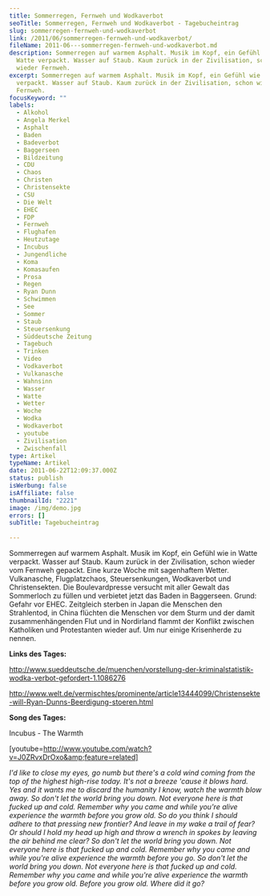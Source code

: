 ```yaml
---
title: Sommerregen, Fernweh und Wodkaverbot
seoTitle: Sommerregen, Fernweh und Wodkaverbot - Tagebucheintrag
slug: sommerregen-fernweh-und-wodkaverbot
link: /2011/06/sommerregen-fernweh-und-wodkaverbot/
fileName: 2011-06---sommerregen-fernweh-und-wodkaverbot.md
description: Sommerregen auf warmem Asphalt. Musik im Kopf, ein Gefühl wie in
  Watte verpackt. Wasser auf Staub. Kaum zurück in der Zivilisation, schon
  wieder Fernweh.
excerpt: Sommerregen auf warmem Asphalt. Musik im Kopf, ein Gefühl wie in Watte
  verpackt. Wasser auf Staub. Kaum zurück in der Zivilisation, schon wieder
  Fernweh.
focusKeyword: ""
labels:
  - Alkohol
  - Angela Merkel
  - Asphalt
  - Baden
  - Badeverbot
  - Baggerseen
  - Bildzeitung
  - CDU
  - Chaos
  - Christen
  - Christensekte
  - CSU
  - Die Welt
  - EHEC
  - FDP
  - Fernweh
  - Flughafen
  - Heutzutage
  - Incubus
  - Jungendliche
  - Koma
  - Komasaufen
  - Prosa
  - Regen
  - Ryan Dunn
  - Schwimmen
  - See
  - Sommer
  - Staub
  - Steuersenkung
  - Süddeutsche Zeitung
  - Tagebuch
  - Trinken
  - Video
  - Vodkaverbot
  - Vulkanasche
  - Wahnsinn
  - Wasser
  - Watte
  - Wetter
  - Woche
  - Wodka
  - Wodkaverbot
  - youtube
  - Zivilisation
  - Zwischenfall
type: Artikel
typeName: Artikel
date: 2011-06-22T12:09:37.000Z
status: publish
isWerbung: false
isAffiliate: false
thumbnailId: "2221"
image: /img/demo.jpg
errors: []
subTitle: Tagebucheintrag
  
---
```


Sommerregen auf warmem Asphalt. Musik im Kopf, ein Gefühl wie in Watte verpackt.
Wasser auf Staub. Kaum zurück in der Zivilisation, schon wieder vom Fernweh
gepackt. Eine kurze Woche mit sagenhaftem Wetter. Vulkanasche, Flugplatzchaos,
Steuersenkungen, Wodkaverbot und Christensekten. Die Boulevardpresse versucht
mit aller Gewalt das Sommerloch zu füllen und verbietet jetzt das Baden in
Baggerseen. Grund: Gefahr vor EHEC. Zeitgleich sterben in Japan die Menschen den
Strahlentod, in China flüchten die Menschen vor dem Sturm und der damit
zusammenhängenden Flut und in Nordirland flammt der Konflikt zwischen Katholiken
und Protestanten wieder auf. Um nur einige Krisenherde zu nennen.

**Links des Tages:**

http://www.sueddeutsche.de/muenchen/vorstellung-der-kriminalstatistik-wodka-verbot-gefordert-1.1086276

http://www.welt.de/vermischtes/prominente/article13444099/Christensekte-will-Ryan-Dunns-Beerdigung-stoeren.html

**Song des Tages:**

Incubus - The Warmth

[youtube=http://www.youtube.com/watch?v=J0ZRvxDrOxo&amp;feature=related]

_I'd like to close my eyes, go numb_ _but there's a cold wind coming from_ _the
top of the highest high-rise today._ _It's not a breeze 'cause it blows hard._
_Yes and it wants me to discard the humanity I know,_ _watch the warmth blow
away._ _So don't let the world bring you down._ _Not everyone here is that
fucked up and cold._ _Remember why you came and while you're alive_ _experience
the warmth before you grow old._ _So do you think I should adhere to that
pressing new frontier?_ _And leave in my wake a trail of fear?_ _Or should I
hold my head up high_ _and throw a wrench in spokes by_ _leaving the air behind
me clear?_ _So don't let the world bring you down._ _Not everyone here is that
fucked up and cold._ _Remember why you came and while you're alive_ _experience
the warmth before you go._ _So don't let the world bring you down._ _Not
everyone here is that fucked up and cold._ _Remember why you came and while
you're alive_ _experience the warmth before you grow old._ _Before you grow
old._ _Where did it go?_

  